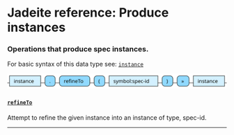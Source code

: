 <!---
  This markdown file was generated. Do not edit.
  -->

# Jadeite reference: Produce instances

### <a name="instance-out"></a>Operations that produce spec instances.

For basic syntax of this data type see: [`instance`](jadeite-basic-syntax-reference.md#instance)

!["instance-out"](./halite-bnf-diagrams/instance-out-j.svg)

#### [`refineTo`](jadeite-full-reference.md#refineTo)

Attempt to refine the given instance into an instance of type, spec-id.

---
